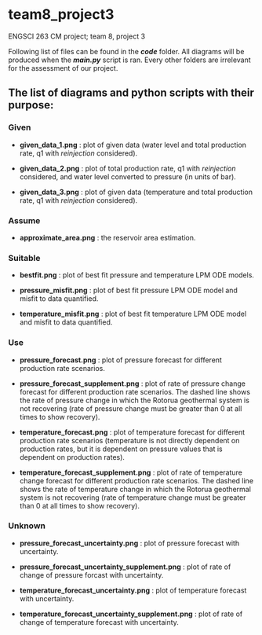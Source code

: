 # team8_project3
ENGSCI 263 CM project; team 8, project 3

Following list of files can be found in the ***code*** folder. All diagrams will be produced when the ***main.py*** script is ran. Every other folders are irrelevant for the assessment of our project. 

## The list of diagrams and python scripts with their purpose:

### Given

- **given_data_1.png** : plot of given data (water level and total production rate, q1 with _reinjection_ considered).

- **given_data_2.png** : plot of total production rate, q1 with _reinjection_ considered, and water level converted to pressure (in units of bar).

- **given_data_3.png** : plot of given data (temperature and total production rate, q1 with _reinjection_ considered).

### Assume 

- **approximate_area.png** : the reservoir area estimation. 

### Suitable

- **bestfit.png** : plot of best fit pressure and temperature LPM ODE models.

- **pressure_misfit.png** : plot of best fit pressure LPM ODE model and misfit to data quantified. 

- **temperature_misfit.png** : plot of best fit temperature LPM ODE model and misfit to data quantified. 

### Use 

- **pressure_forecast.png** : plot of pressure forecast for different production rate scenarios.

- **pressure_forecast_supplement.png** : plot of rate of pressure change forecast for different production rate scenarios. The dashed line shows the rate of pressure change in which the Rotorua geothermal system is not recovering (rate of pressure change must be greater than 0 at all times to show recovery). 

- **temperature_forecast.png** : plot of temperature forecast for different production rate scenarios (temperature is not directly dependent on production rates, but it is dependent on pressure values that is dependent on production rates).

- **temperature_forecast_supplement.png** : plot of rate of temperature change forecast for different production rate scenarios. The dashed line shows the rate of temperature change in which the Rotorua geothermal system is not recovering (rate of temperature change must be greater than 0 at all times to show recovery).

### Unknown

- **pressure_forecast_uncertainty.png** : plot of pressure forecast with uncertainty.

- **pressure_forecast_uncertainty_supplement.png** : plot of rate of change of pressure forcast with uncertainty.

- **temperature_forecast_uncertainty.png** : plot of temperature forecast with uncertainty.

- **temperature_forecast_uncertainty_supplement.png** : plot of rate of change of temperature forecast with uncertainty.

